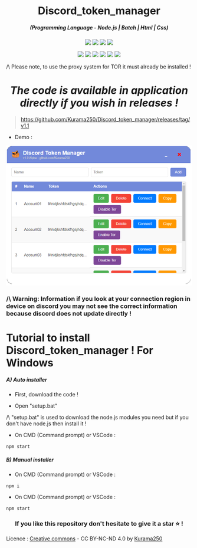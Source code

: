 <h1 align="center">Discord_token_manager</h1>
<em><h5 align="center">(Programming Language - Node.js | Batch | Html | Css)</h5></em>

<p align="center">
  <img src="https://img.shields.io/github/stars/Kurama250/Discord_token_manager">
  <img src="https://img.shields.io/github/license/Kurama250/Discord_token_manager">
  <img src="https://img.shields.io/github/repo-size/Kurama250/Discord_token_manager">
  <img src="https://img.shields.io/badge/stability-stable-green">
</p>

<p align="center">
  <img src="https://img.shields.io/npm/v/module-name">
  <img src="https://img.shields.io/npm/v/fs-extra?label=fs-extra">
  <img src="https://img.shields.io/npm/v/net?label=net">
  <img src="https://img.shields.io/npm/v/user-agents?label=user-agents">
  <img src="https://img.shields.io/npm/v/electron?label=electron">
  <img src="https://img.shields.io/npm/v/electron-builder?label=electron-builder">
</p>

/\ Please note, to use the proxy system for TOR it must already be installed !

<em><h1 align="center">The code is available in application directly if you wish in releases !</h1></em>
> https://github.com/Kurama250/Discord_token_manager/releases/tag/v1.1

- Demo : 

<p align="center">
  <img src="https://github.com/Kurama250/Discord_token_manager/blob/main/app.png" alt="Demo Image">
</p>

### /\ Warning: Information if you look at your connection region in device on discord you may not see the correct information because discord does not update directly !

# Tutorial to install Discord_token_manager ! For Windows

<h5>A) Auto installer</h5>

- First, download the code !

- Open "setup.bat"

/\ "setup.bat" is used to download the node.js modules you need but if you don't have node.js then install it !

- On CMD (Command prompt) or VSCode :

```shell
npm start
```

<h5>B) Manual installer</h5>

- On CMD (Command prompt) or VSCode :

```shell
npm i
```

- On CMD (Command prompt) or VSCode :

```shell
npm start
```

<h3 align="center">If you like this repository don't hesitate to give it a star ⭐ !</h3>

Licence : [Creative commons](https://creativecommons.org/licenses/by-nc-nd/4.0/deed.en) - CC BY-NC-ND 4.0 by [Kurama250](https://github.com/Kurama250)
